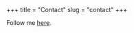 +++
title = "Contact"
slug = "contact"
+++

Follow me [here](https://github.com/xuanjin001).

<!-- Calendly inline widget begin -->
<div class="calendly-inline-widget" data-url="https://calendly.com/d/cpvz-wkg-272" style="min-width:320px;height:700px;"></div>
<script type="text/javascript" src="https://assets.calendly.com/assets/external/widget.js" async></script>
<!-- Calendly inline widget end -->
